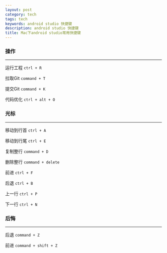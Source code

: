 ```yaml
---
layout: post
category: tech
tags: tech
keywords: android studio 快捷键
description: android studio 快捷键
title: Mac下android studio常用快捷键
---
```


### 操作
---

运行工程			``` ctrl + R ```

拉取Git			``` command + T ```

提交Git			``` command + K ```

代码优化			``` ctrl + alt + O ```

### 光标
---

移动到行首		``` ctrl + A ```

移动到行尾		``` ctrl + E ```

复制整行			``` command + D ```

删除整行			``` command + delete ```

前进				``` ctrl + F ```

后退				``` ctrl + B ```

上一行			``` ctrl + P ```

下一行			``` ctrl + N ```


### 后悔
---

后退				``` command + Z ```

前进				``` command + shift + Z ```
